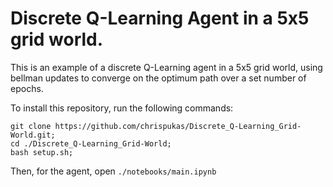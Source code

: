 # Discrete Q-Learning Agent in a 5x5 grid world.

This is an example of a discrete Q-Learning agent in a 5x5 grid world, using bellman updates to converge on the optimum path over a set number of epochs.

To install this repository, run the following commands:
```
git clone https://github.com/chrispukas/Discrete_Q-Learning_Grid-World.git;
cd ./Discrete_Q-Learning_Grid-World;
bash setup.sh;
```

Then, for the agent, open ```./notebooks/main.ipynb```